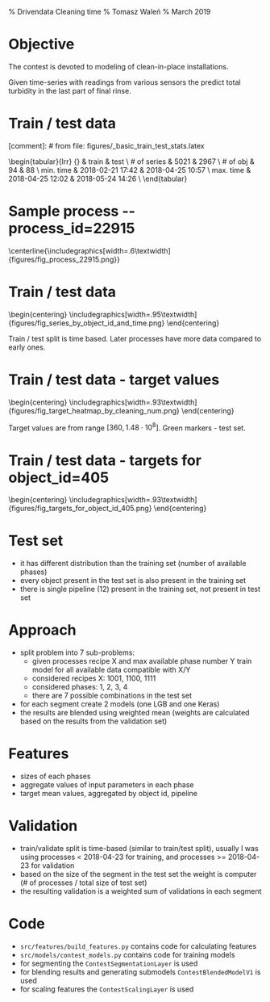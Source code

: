 % Drivendata Cleaning time
% Tomasz Waleń
% March 2019

# Objective

The contest is devoted to modeling of clean-in-place installations.

Given time-series with readings from various sensors
the predict total turbidity in the last part of final rinse.

# Train / test data

[comment]: # from file: figures/_basic_train_test_stats.latex

\begin{tabular}{lrr}
{} &             train &              test \\
\# of series &              5021 &              2967 \\
\# of obj    &                94 &                88 \\
min. time    &  2018-02-21 17:42 &  2018-04-25 10:57 \\
max. time    &  2018-04-25 12:02 &  2018-05-24 14:26 \\
\end{tabular}

# Sample process -- process_id=22915

\centerline{\includegraphics[width=.6\textwidth]{figures/fig_process_22915.png}}

# Train / test data

\begin{centering}
\includegraphics[width=.95\textwidth]{figures/fig_series_by_object_id_and_time.png}
\end{centering}

Train / test split is time based. Later processes have more data compared to early ones.

# Train / test data - target values

\begin{centering}
\includegraphics[width=.93\textwidth]{figures/fig_target_heatmap_by_cleaning_num.png}
\end{centering}

Target values are from range $[360, 1.48\cdot 10^8]$. Green markers - test set.

# Train / test data - targets for object_id=405

\begin{centering}
\includegraphics[width=.93\textwidth]{figures/fig_targets_for_object_id_405.png}
\end{centering}

# Test set

* it has different distribution than the training set (number of available phases)
* every object present in the test set is also present in the training set
* there is single pipeline (12) present in the training set, not present in test set

# Approach

* split problem into 7 sub-problems:
    * given processes recipe X and max available phase number Y train model for all available
      data compatible with X/Y
    * considered recipes X: 1001, 1100, 1111
    * considered phases: 1, 2, 3, 4
    * there are 7 possible combinations in the test set
* for each segment create 2 models (one LGB and one Keras)
* the results are blended using weighted mean 
  (weights are calculated based on the results from the validation set)

# Features

* sizes of each phases
* aggregate values of input parameters in each phase
* target mean values, aggregated by object id, pipeline

# Validation

* train/validate split is time-based (similar to train/test split),
  usually I was using processes < 2018-04-23 for training, and processes >= 2018-04-23
  for validation
* based on the size of the segment in the test set the weight is computer (# of processes / total size of test set)
* the resulting validation is a weighted sum of validations in each segment

# Code

* `src/features/build_features.py` contains code for calculating features
* `src/models/contest_models.py` contains code for training models
* for segmenting the `ContestSegmentationLayer` is used
* for blending results and generating submodels `ContestBlendedModelV1` is used
* for scaling features the `ContestScalingLayer` is used
